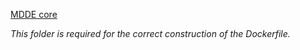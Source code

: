 [MDDE core](https://github.com/akharitonov/mdde)

*This folder is required for the correct construction of the Dockerfile.*